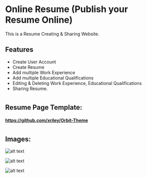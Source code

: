 # Online Resume (Publish your Resume Online)
This is a Resume Creating &amp; Sharing Website.

## Features
* Create User Account
* Create Resume
* Add multiple Work Experience
* Add multiple Educational Qualifications
* Editing & Deleting Work Experience, Educational Qualifications
* Sharing Resume.

#
## Resume Page Template:
#### https://github.com/xriley/Orbit-Theme
# 
#
## Images:
![alt text](https://i.imgur.com/wkyOq9M.png)

![alt text](https://i.imgur.com/zB4So17.png)

![alt text](https://i.imgur.com/lKzKqC6.png)
